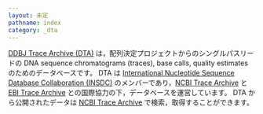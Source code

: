 ```yaml
---
layout: 未定
pathname: index
category: _dta
---
```


<div id="primary">

<div id="page_main">

<div id="content_part">

[DDBJ Trace Archive (DTA)](index.html) は，配列決定プロジェクトからのシングルパスリードの DNA
sequence chromatograms (traces), base calls, quality estimates
のためのデータベースです。 DTA は [International Nucleotide
Sequence Database Collaboration (INSDC)](/insdc.html#insd)
のメンバーであり，[NCBI Trace
Archive](https://www.ncbi.nlm.nih.gov/Traces/trace.cgi) と [EBI Trace
Archive](https://www.ebi.ac.uk/ena/) との国際協力の下，データベースを運営しています。 DTA
から公開されたデータは [NCBI Trace
Archive](https://www.ncbi.nlm.nih.gov/Traces/trace.cgi) で検索，取得することができます。

</div>

<div id="news_part">

</div>

</div>

</div>
